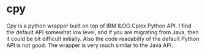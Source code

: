# cpy
Cpy is a python wrapper built on top of IBM ILOG Cplex Python API. I find the default API somewhat low level, and if you are migrating from Java, then it could be bit difficult initially. Also the code readabilty of the default Python API is not good. The wrapper is very much similar to the Java API. 
